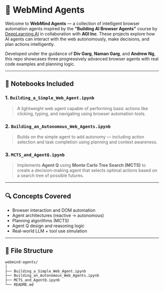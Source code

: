 # 🤖 WebMind Agents

Welcome to **WebMind Agents** — a collection of intelligent browser automation agents inspired by the **"Building AI Browser Agents"** course by [DeepLearning.AI](https://www.deeplearning.ai/) in collaboration with **AGI Inc**. These projects explore how AI agents can interact with the web autonomously, make decisions, and plan actions intelligently.

Developed under the guidance of **Div Garg**, **Naman Garg**, and **Andrew Ng**, this repo showcases three progressively advanced browser agents with real code examples and planning logic.

---

## 🧠 Notebooks Included

### 1. `Building_a_Simple_Web_Agent.ipynb`
> A lightweight web agent capable of performing basic actions like clicking, typing, and navigating using browser automation tools.

### 2. `Building_an_Autonomous_Web_Agents.ipynb`
> Builds on the simple agent to add autonomy — including action selection and task completion using planning and context awareness.

### 3. `MCTS_and_AgentQ.ipynb`
> Implements **Agent Q** using **Monte Carlo Tree Search (MCTS)** to create a decision-making agent that selects optimal actions based on a search tree of possible futures.

---

## 🔍 Concepts Covered
- Browser interaction and DOM automation
- Agent architectures (reactive → autonomous)
- Planning algorithms (MCTS)
- Agent Q design and reasoning logic
- Real-world LLM + tool use simulation

---

## 📂 File Structure

```bash
webmind-agents/
│
├── Building_a_Simple_Web_Agent.ipynb
├── Building_an_Autonomous_Web_Agents.ipynb
├── MCTS_and_AgentQ.ipynb
└── README.md
